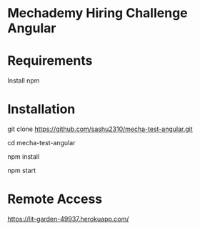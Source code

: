 # Mechademy Hiring Challenge Angular

# Requirements

Install npm 

# Installation

git clone https://github.com/sashu2310/mecha-test-angular.git

cd mecha-test-angular

npm install 

npm start

# Remote Access

https://lit-garden-49937.herokuapp.com/
